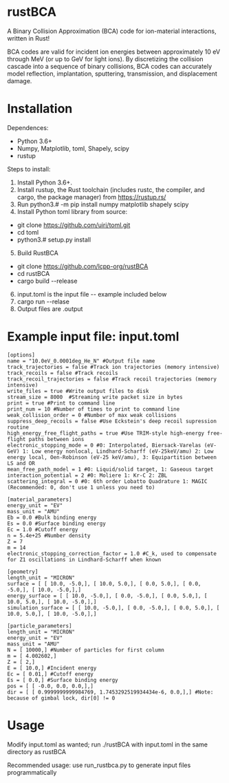 # rustBCA

A Binary Collision Approximation (BCA) code for ion-material interactions, written in Rust!

BCA codes are valid for incident ion energies between approximately 10 eV through MeV (or up to GeV for light ions). By discretizing the collision cascade into a sequence of binary collisions, BCA codes can accurately model reflection, implantation, sputtering, transmission, and displacement damage.

# Installation

Dependences:
* Python 3.6+
* Numpy, Matplotlib, toml, Shapely, scipy
* rustup

Steps to install:
1. Install Python 3.6+.
2. Install rustup, the Rust toolchain (includes rustc, the compiler, and cargo, the package manager) from https://rustup.rs/
3. Run python3.# -m pip install numpy matplotlib shapely scipy
4. Install Python toml library from source:
  * git clone https://github.com/uiri/toml.git
  * cd toml
  * python3.# setup.py install
5. Build RustBCA
  * git clone https://github.com/lcpp-org/rustBCA
  * cd rustBCA
  * cargo build --release
 6. input.toml is the input file -- example included below
 7. cargo run --relase
 8. Output files are .output

# Example input file: input.toml
~~~~
[options]
name = "10.0eV_0.0001deg_He_N" #Output file name
track_trajectories = false #Track ion trajectories (memory intensive)
track_recoils = false #Track recoils
track_recoil_trajectories = false #Track recoil trajectories (memory intensive)
write_files = true #Write output files to disk
stream_size = 8000  #Streaming write packet size in bytes
print = true #Print to command line
print_num = 10 #Number of times to print to command line
weak_collision_order = 0 #Number of max weak collisions
suppress_deep_recoils = false #Use Eckstein's deep recoil supression routine
high_energy_free_flight_paths = true #Use TRIM-style high-energy free-flight paths between ions
electronic_stopping_mode = 0 #0: Interpolated, Biersack-Varelas (eV-GeV) 1: Low energy nonlocal, Lindhard-Scharff (eV-25keV/amu) 2: Low energy local, Oen-Robinson (eV-25 keV/amu), 3: Equipartition between LS and OR
mean_free_path_model = 1 #0: Liquid/solid target, 1: Gaseous target
interaction_potential = 2 #0: Moliere 1: Kr-C 2: ZBL
scattering_integral = 0 #0: 6th order Lobatto Quadrature 1: MAGIC (Recommended: 0, don't use 1 unless you need to)

[material_parameters]
energy_unit = "EV"
mass_unit = "AMU"
Eb = 0.0 #Bulk binding energy
Es = 0.0 #Surface binding energy
Ec = 1.0 #Cutoff energy
n = 5.4e+25 #Number density 
Z = 7
m = 14
electronic_stopping_correction_factor = 1.0 #C_k, used to compensate for Z1 oscillations in Lindhard-Scharff when known

[geometry]
length_unit = "MICRON"
surface = [ [ 10.0, -5.0,], [ 10.0, 5.0,], [ 0.0, 5.0,], [ 0.0, -5.0,], [ 10.0, -5.0,],]
energy_surface = [ [ 10.0, -5.0,], [ 0.0, -5.0,], [ 0.0, 5.0,], [ 10.0, 5.0,], [ 10.0, -5.0,],]
simulation_surface = [ [ 10.0, -5.0,], [ 0.0, -5.0,], [ 0.0, 5.0,], [ 10.0, 5.0,], [ 10.0, -5.0,],]

[particle_parameters]
length_unit = "MICRON"
energy_unit = "EV"
mass_unit = "AMU"
N = [ 10000,] #Number of particles for first column
m = [ 4.002602,]
Z = [ 2,]
E = [ 10.0,] #Incident energy
Ec = [ 0.01,] #Cutoff energy
Es = [ 0.0,] #Surface binding energy
pos = [ [ -0.0, 0.0, 0.0,],]
dir = [ [ 0.9999999999984769, 1.7453292519934434e-6, 0.0,],] #Note: because of gimbal lock, dir[0] != 0

 ~~~~
# Usage

Modify input.toml as wanted; run ./rustBCA with input.toml in the same directory as rustBCA

Recommended usage: use run_rustbca.py to generate input files programmatically
